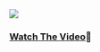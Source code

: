 <img src="![Uploading Screenshot 2024-11-04 194408.jpeg…]()">
<h3><a href="https://www.youtube.com/watch?v=1fLiilnxNvk">Watch The Video</a>🚀</h3>
